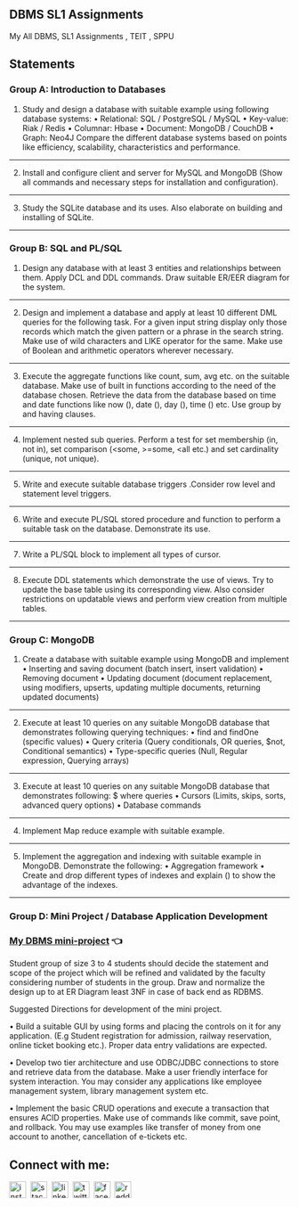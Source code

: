 ## DBMS SL1 Assignments
 My All DBMS, SL1 Assignments , TEIT , SPPU

## Statements


### Group A: Introduction to Databases

1. Study and design a database with suitable example using following database systems:
• Relational: SQL / PostgreSQL / MySQL
• Key-value: Riak / Redis
• Columnar: Hbase
• Document: MongoDB / CouchDB
• Graph: Neo4J
Compare the different database systems based on points like efficiency, scalability,
characteristics and performance.
------------------------------------------------------------------------------------------------------------------
2. Install and configure client and server for MySQL and MongoDB (Show all commands and
necessary steps for installation and configuration).
------------------------------------------------------------------------------------------------------------------
3. Study the SQLite database and its uses. Also elaborate on building and installing of SQLite.

------------------------------------------------------------------------------------------------------------------

### Group B: SQL and PL/SQL

1. Design any database with at least 3 entities and relationships between them. Apply DCL and
DDL commands. Draw suitable ER/EER diagram for the system.
------------------------------------------------------------------------------------------------------------------
2. Design and implement a database and apply at least 10 different DML queries for the
following task. For a given input string display only those records which match the given
pattern or a phrase in the search string. Make use of wild characters and LIKE operator for
the same. Make use of Boolean and arithmetic operators wherever necessary.
------------------------------------------------------------------------------------------------------------------
3. Execute the aggregate functions like count, sum, avg etc. on the suitable database. Make use
of built in functions according to the need of the database chosen. Retrieve the data from
the database based on time and date functions like now (), date (), day (), time () etc. Use
group by and having clauses.
------------------------------------------------------------------------------------------------------------------
4. Implement nested sub queries. Perform a test for set membership (in, not in), set
comparison (<some, >=some, <all etc.) and set cardinality (unique, not unique).
------------------------------------------------------------------------------------------------------------------
5. Write and execute suitable database triggers .Consider row level and statement level
triggers.
------------------------------------------------------------------------------------------------------------------
6. Write and execute PL/SQL stored procedure and function to perform a suitable task on the
database. Demonstrate its use.
------------------------------------------------------------------------------------------------------------------ 
7. Write a PL/SQL block to implement all types of cursor.
------------------------------------------------------------------------------------------------------------------
8. Execute DDL statements which demonstrate the use of views. Try to update the base table
using its corresponding view. Also consider restrictions on updatable views and perform
view creation from multiple tables.

------------------------------------------------------------------------------------------------------------------

### Group C: MongoDB

1. Create a database with suitable example using MongoDB and implement
• Inserting and saving document (batch insert, insert validation)
• Removing document
• Updating document (document replacement, using modifiers, upserts, updating
multiple documents, returning updated documents)
------------------------------------------------------------------------------------------------------------------
2. Execute at least 10 queries on any suitable MongoDB database that demonstrates following
querying techniques:
• find and findOne (specific values)
• Query criteria (Query conditionals, OR queries, $not, Conditional semantics)
• Type-specific queries (Null, Regular expression, Querying arrays)
------------------------------------------------------------------------------------------------------------------
3. Execute at least 10 queries on any suitable MongoDB database that demonstrates following:
 $ where queries
• Cursors (Limits, skips, sorts, advanced query options)
• Database commands
------------------------------------------------------------------------------------------------------------------
4. Implement Map reduce example with suitable example.
------------------------------------------------------------------------------------------------------------------
5. Implement the aggregation and indexing with suitable example in MongoDB. Demonstrate
the following:
• Aggregation framework
• Create and drop different types of indexes and explain () to show the advantage of the
indexes.

------------------------------------------------------------------------------------------------------------------

### Group D: Mini Project / Database Application Development

### [My DBMS mini-project](https://github.com/pavanpatil45/Auto-Spare-Parts-Management) 👈

Student group of size 3 to 4 students should decide the statement and scope of the project which
will be refined and validated by the faculty considering number of students in the group.
Draw and normalize the design up to at ER Diagram least 3NF in case of back end as RDBMS.

Suggested Directions for development of the mini project.

• Build a suitable GUI by using forms and placing the controls on it for any application. (E.g
Student registration for admission, railway reservation, online ticket booking etc.). Proper
data entry validations are expected.

• Develop two tier architecture and use ODBC/JDBC connections to store and retrieve data
from the database. Make a user friendly interface for system interaction. You may consider
any applications like employee management system, library management system etc.

• Implement the basic CRUD operations and execute a transaction that ensures ACID
properties. Make use of commands like commit, save point, and rollback. You may use
examples like transfer of money from one account to another, cancellation of e-tickets etc. 

## Connect with me:  
<a href="https://instagram.com/p4v4n" target="blank"><img align="center" src="https://github.com/pavanpatil45/pavanpatil45/blob/main/connect with me/insta.png" alt="instagram" width="30" /></a>&nbsp;
<a href="https://stackoverflow.com/users/14926087/pavan-patil?tab=profile " target="blank"><img align="center" src="https://github.com/pavanpatil45/pavanpatil45/blob/main/connect with me/stack.svg" alt="stack-overflow" height="30" width="30" /></a>&nbsp;
<a href="https://linkedin.com/in/pavan-patil-445a33150" target="blank"><img align="center" src="https://github.com/pavanpatil45/pavanpatil45/blob/main/connect with me/linkedin.webp" alt="linkedin" height="30" width="30" /></a>&nbsp;
<a href="https://twitter.com/pavan_patil45" target="blank"><img align="center" src="https://github.com/pavanpatil45/pavanpatil45/blob/main/connect with me/twitter.png" alt="twitter" width="30" /></a>&nbsp;
<a href="https://facebook.com/pavanpatil450" target="blank"><img align="center" src="https://github.com/pavanpatil45/pavanpatil45/blob/main/connect with me/facebook.webp" alt="facebook" height="30" width="30" /></a>&nbsp;
<a href="https://www.reddit.com/user/p4v4n_45" target="blank"><img align="center" src="https://github.com/pavanpatil45/pavanpatil45/blob/main/connect with me/reddit.svg" alt="reddit" width="30" /></a>&nbsp;
